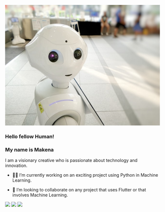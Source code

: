 ![jpg](images/github_cover.jpg)
### Hello fellow Human!

### My name is Makena

I am a visionary creative who is passionate about technology and innovation.


- 🤸‍♂️ I’m currently working on an exciting project using Python in Machine Learning. 

- 🤝 I’m looking to collaborate on any project that uses Flutter or that involves Machine Learning. 
   

[<img src="https://img.shields.io/badge/twitter-%231DA1F2.svg?&style=for-the-badge&logo=twitter&logoColor=white" />](https://twitter.com/makenasandra) [<img src="https://img.shields.io/badge/medium-%2312100E.svg?&style=for-the-badge&logo=medium&logoColor=white" />](https://medium.com/@makenawachira)  [<img src="https://img.shields.io/badge/linkedin-%230077B5.svg?&style=for-the-badge&logo=linkedin&logoColor=white" />](https://www.linkedin.com/in/makenasandra/) 
